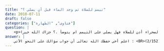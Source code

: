 ```yaml
---
title: "تيمم للصلاة ثم وجد الماء قبل أن يصلي ؟"
date: 2010-07-11
draft: false
categories: ["فتاوى", "الطهارة"]
question: |
    <p>فضيلة الشيخ ماحكم من تيمم لعدم وجود ماء كافي في الصحراء لدية وقبل ان يصلي وجد ماء لدى سيارة صديقه فهل يتوضأ ام يصلي ؟ وكذلك عند خروجه من الصحراء أذن للصلاة فهل يصلي على التيمم ام يتوضأ .؟ جزاك الله خيرا ..</p>
answer: |
    اعلم أخي حفظك الله تعالى أن جواب سؤالك على النحو الآتي : <BR>أولا : أنه إذا تيمم ولم يصل بعد ثم وجد الماء فإن وضوءه ينتقض وعليه أن يتوضأ لأن من نواقض التيمم وجود الماء وذلك لقول النبي صلى الله عليه وسلم : ((إِنَّ الصَّعِيدَ الطَّيِّبَ طَهُورٌ وَإِنْ لَمْ تَجِدِ الْمَاءَ إِلَى عَشْرِ سِنِينَ فَإِذَا وَجَدْتَ الْمَاءَ فَأَمِسَّهُ جِلْدَكَ )) . رواه أبوداود بإسناده صحيح، وصححه ابن حبان والدارقطني . ينظر : صحيح أبي داود (2/152) . <BR>وجه الاستدلال : أن مفهوم الحديث دل على أنه لا يكون طهورا عند وجود الماء ، ودل بمنطوقه على وجوب إمساسه جلده عند وجوده. <BR>قال ابن قدامة في المغني (1/270) : (  المشهور في المذهب أن المتيمم إذا قدر على استعمال الماء بطل تيممه ، سواء كان في الصلاة أو خارجا منها ؛ فإن كان في الصلاة بطلت ، لبطلان طهارته ، ويلزمه استعمال الماء ، فيتوضأ إن كان محدثا ، ويغتسل إن كان جنبا . <BR>وبهذا قال الثوري ، وأبو حنيفة ) . <BR> ثانيا : قولك : (وكذلك عند خروجه من الصحراء أذن للصلاة فهل يصلي على التيمم ام يتوضأ  ) <BR>جوابه : أنه إذا علم أنه سيصل إلى المكان الذي فيه الماء قبل خروج الوقت فليس له أن يصلي بالتيمم بل يجب عليه أن يبحث عن الماء أو يذهب إليه إذا كان يعلم أنه ببحثه عنه أو الذهاب إليه لن يخرج وقت الصلاة . <BR>والله أعلم
---
```


